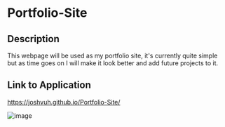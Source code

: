# Portfolio-Site

## Description

This webpage will be used as my portfolio site, it's currently quite simple but as time goes on I will make it look better and add future projects to it.

## Link to Application

https://joshvuh.github.io/Portfolio-Site/

![image](https://user-images.githubusercontent.com/114708968/196069092-cf2fe2e1-c0af-4acc-bfb0-8e7cd83c579d.png)
